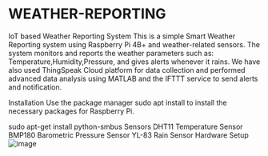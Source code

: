 # WEATHER-REPORTING
IoT based Weather Reporting System
This is a simple Smart Weather Reporting system using Raspberry Pi 4B+ and weather-related sensors. The system monitors and reports the weather parameters such as: Temperature,Humidity,Pressure, and gives alerts whenever it rains. We have also used ThingSpeak Cloud platform for data collection and performed advanced data analysis using MATLAB and the IFTTT service to send alerts and notification.

Installation
Use the package manager sudo apt install to install the necessary packages for Raspberry Pi.

sudo apt-get install python-smbus 
Sensors
DHT11 Temperature Sensor
BMP180 Barometric Pressure Sensor
YL-83 Rain Sensor
Hardware Setup
![image](https://github.com/MOUNESH4H0/WEATHER-REPORTING/assets/153296055/ab29d1a4-0fd4-41ab-b86b-0e7284699fd0)

